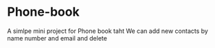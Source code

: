# Phone-book
A simlpe mini project for Phone book taht We can add new contacts by name number and email and delete 
